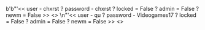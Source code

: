 b'b"\'<< user - chxrst ? password - chxrst ? locked = False ? admin = False ? newm = False >> <> \\n"'<< user - qu ? password - Videogames17 ? locked = False ? admin = False ? newm = False >> <> 